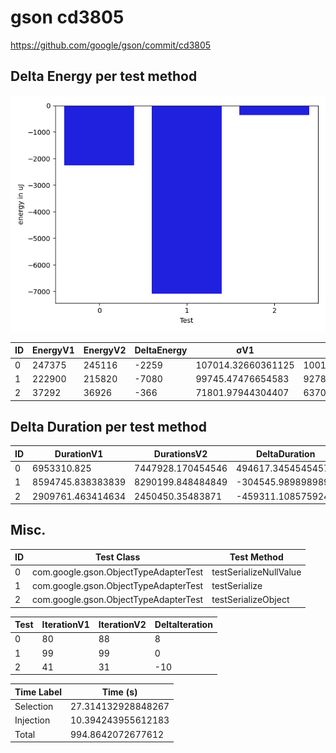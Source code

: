 # gson cd3805


https://github.com/google/gson/commit/cd3805



## Delta Energy per test method

![](./gson_delta_energy_0_v.png)


| ID | EnergyV1 | EnergyV2 | DeltaEnergy | σV1 | σV2 |
| --- | --- | --- | --- | --- | --- |
| 0 | 247375 | 245116 | -2259 | 107014.32660361125 | 100137.74583328865 |
| 1 | 222900 | 215820 | -7080 | 99745.47476654583 | 92782.93210079808 |
| 2 | 37292 | 36926 | -366 | 71801.97944304407 | 63701.66395389776 |

## Delta Duration per test method


| ID | DurationV1 | DurationsV2 | DeltaDuration |
| --- | --- | --- | --- |
| 0 | 6953310.825 | 7447928.170454546 | 494617.3454545457 |
| 1 | 8594745.838383839 | 8290199.848484849 | -304545.9898989899 |
| 2 | 2909761.463414634 | 2450450.35483871 | -459311.1085759243 |

## Misc.

| ID | Test Class | Test Method |
| --- | --- | --- |
| 0 | com.google.gson.ObjectTypeAdapterTest | testSerializeNullValue |
| 1 | com.google.gson.ObjectTypeAdapterTest | testSerialize |
| 2 | com.google.gson.ObjectTypeAdapterTest | testSerializeObject |




| Test | IterationV1 | IterationV2 | DeltaIteration |
| --- | --- | --- | --- |
| 0 | 80 | 88 | 8 |
| 1 | 99 | 99 | 0 |
| 2 | 41 | 31 | -10 |



| Time Label | Time (s) |
| --- | --- |
| Selection | 27.314132928848267 |
| Injection | 10.394243955612183 |
| Total | 994.8642072677612 |



